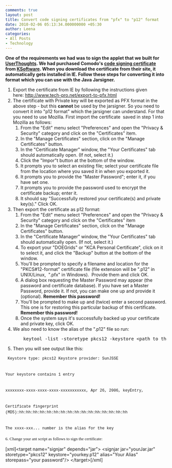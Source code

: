 ```yaml
---
comments: true
layout: post
title: Convert code signing certificates from "pfx" to "p12" format
date: 2010-02-06 05:13:34.000000000 +05:30
author: Leena
categories:
- All Posts
- Technology
---
```

<div><strong>One of the requirements we had was to sign the applet that we built for <a href="http://alpha.userthoughts.com">UserThoughts</a></strong><strong>. We had purchased Comodo's <a id="l5m3" title="code signing certificate" href="http://en.wikipedia.org/wiki/Code_signing">code signing certificate</a> from <a id="wp-h" title="KSoftware" href="https://secure.ksoftware.net/code_signing.html?gclid=CN-epdfskZ8CFVBd4wodTC6EIA">KSoftware</a>. When you download the certificate from their site, it automatically gets installed in IE. Follow these steps for converting it into format which you can use with the Java Jarsigner.</strong></div>
<ol>
	<li> Export the certificate from IE by following the instructions given here: <a href="http://www.tech-pro.net/export-to-pfx.html">http://www.tech-pro.net/export-to-pfx.html</a></li>
	<li> The certificate with Private key will be exported as PFX format in the above step - but this <strong>cannot</strong> be used by the jarsigner. So you need to convert it into "p12 format" which the jarsigner can understand. For that you need to use Mozilla. First import the certificate  saved in step 1 into Mozilla as follows:
<ol>
	<li> From the "Edit" menu select "Preferences" and open the "Privacy &amp; Security" category and click on the "Certificates" item.</li>
	<li> In the "Manage Certificates" section, click on the "Manage Certificates" button.</li>
	<li> In the "Certificate Manager" window, the "Your Certificates" tab should automatically open. (If not, select it.)</li>
	<li> Click the "Impor"t button at the bottom of the window.</li>
	<li> It prompts you to select an existing file; select your certificate file from the location where you saved it in when you exported it.</li>
	<li> It prompts you to provide the "Master Password"; enter it, if you have set one.</li>
	<li> It prompts you to provide the password used to encrypt the certificate backup; enter it.</li>
	<li> It should say "Successfully restored your certificate(s) and private key(s)." Click OK.</li>
</ol>
</li>
	<li> Then export the certificate as p12 format:
<ol>
	<li> From the "Edit" menu select "Preferences" and open the "Privacy &amp; Security" category and click on the "Certificates" item</li>
	<li> In the "Manage Certificates" section, click on the "Manage Certificates" button.</li>
	<li> In the "Certificate Manager" window, the "Your Certificates" tab should automatically open. (If not, select it.)</li>
	<li> To export your "DOEGrids" or "KCA Personal Certificate", click on it to select it, and click the "Backup" button at the bottom of the window.</li>
	<li> You'll be prompted to specify a filename and location for the "PKCS#12-format" certificate file (file extension will be ".p12" in UNIX/Linux,  ".pfx" in Windows).  Provide them and click OK.</li>
	<li> A dialog box requesting the Master Password may appear (the password and certificate database). If you have set a Master Password, provide it. If not, you can make one up and provide it (optional). <strong>Remember this password!</strong></li>
	<li> You'll be prompted to make up and (twice) enter a second password. This one is for restoring this particular backup of this certificate. <strong>Remember this password!</strong></li>
	<li> Once the system says it's successfully backed up your certificate and private key, click OK.</li>
</ol>
</li>
	<li> We also need to know the alias of the ".p12" file so run:
<ol>
<pre> keytool -list -storetype pkcs12 -keystore &lt;path to the cert file&gt;</pre>
</ol>
</li>
	<li> Then you will see output like this:</li>
</ol>
<span style="font-family: Consolas, Monaco, 'Courier New', Courier, monospace; line-height: 18px; font-size: 12px; white-space: pre;"> Keystore type: pkcs12 Keystore provider: SunJSSE</span>

<span style="font-family: Consolas, Monaco, 'Courier New', Courier, monospace; line-height: 18px; font-size: 12px; white-space: pre;"> Your keystore contains 1 entry</span>

<span style="font-family: Consolas, Monaco, 'Courier New', Courier, monospace; line-height: 18px; font-size: 12px; white-space: pre;"> xxxxxxxx-xxxx-xxxx-xxxx-xxxxxxxxxxx, Apr 26, 2006, keyEntry, </span>

<span style="font-family: Consolas, Monaco, 'Courier New', Courier, monospace; line-height: 18px; font-size: 12px; white-space: pre;"> Certificate fingerprint (MD5):hh:hh:hh:hh:hh:hh:hh:hh:hh:hh:hh:hh:hh:hh:hh:hh</span>

<span style="font-family: Consolas, Monaco, 'Courier New', Courier, monospace; line-height: 18px; font-size: 12px; white-space: pre;"> The xxxx-xxx... number is the alias for the key</span>

<span style="font-family: Consolas, Monaco, 'Courier New', Courier, monospace; line-height: 18px; font-size: 12px; white-space: pre;"><span style="font-family: Georgia, 'Times New Roman', 'Bitstream Charter', Times, serif; line-height: 19px; white-space: normal; font-size: 13px;"> 6. Change your ant script as follows to sign the certificate:</span></span>

[xml]&lt;target name=&quot;signjar&quot; depends=&quot;jar&quot;&gt;
 &lt;signjar jar=&quot;yourJar.jar&quot; storetype=&quot;pkcs12&quot;
   keystore=&quot;yourkey.p12&quot; alias=&quot;Your Alias&quot;
   storepass=&quot;your password&quot;/&gt;
&lt;/target&gt;[/xml]
